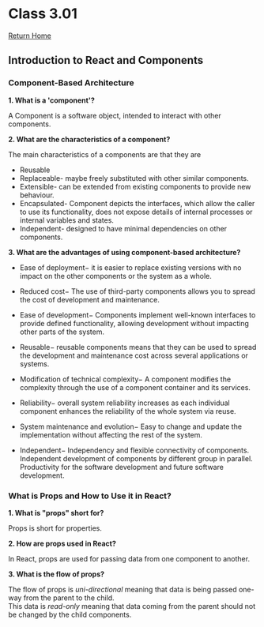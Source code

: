 # Class 3.01

[Return Home](https://rachaelh25.github.io/reading-notes/)

## Introduction to React and Components

### Component-Based Architecture

**1. What is a 'component'?**

A Component is a software object, intended to interact with other components.

**2. What are the characteristics of a component?**

The main characteristics of a components are that they are

-   Reusable
-   Replaceable- maybe freely substituted with other similar components.
-   Extensible- can be extended from existing components to provide new behaviour.
-   Encapsulated- Component depicts the interfaces, which allow the caller to use its functionality, does not expose details of internal processes or internal variables and states.
-   Independent- designed to have minimal dependencies on other components.

**3. What are the advantages of using component-based architecture?**

-   Ease of deployment− it is easier to replace existing versions with no impact on the other components or the system as a whole.

-   Reduced cost− The use of third-party components allows you to spread the cost of development and maintenance.

-   Ease of development− Components implement well-known interfaces to provide defined functionality, allowing development without impacting other parts of the system.

-   Reusable− reusable components means that they can be used to spread the development and maintenance cost across several applications or systems.

-   Modification of technical complexity− A component modifies the complexity through the use of a component container and its services.

-   Reliability− overall system reliability increases as each individual component enhances the reliability of the whole system via reuse.

-   System maintenance and evolution− Easy to change and update the implementation without affecting the rest of the system.

-   Independent− Independency and flexible connectivity of components. Independent development of components by different group in parallel. Productivity for the software development and future software development.

### What is Props and How to Use it in React?

**1. What is "props" short for?**

Props is short for properties.

**2. How are props used in React?**

In React, props are used for passing data from one component to another.

**3. What is the flow of props?**

The flow of props is _uni-directional_ meaning that data is being passed one-way from the parent to the child.  
This data is _read-only_ meaning that data coming from the parent should not be changed by the child components.
